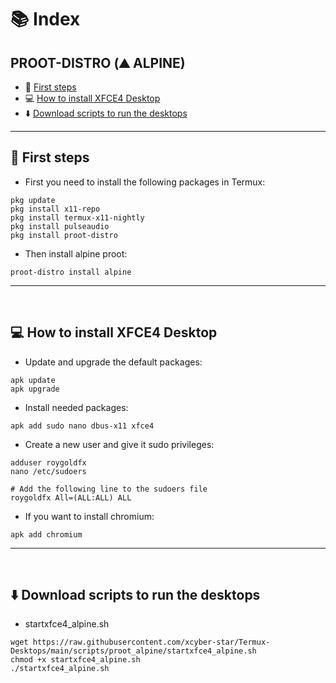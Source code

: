 # 📚 Index



## PROOT-DISTRO (⛰️ ALPINE)
* 🏁 [First steps](#first-steps-alpine-proot)
* 💻 [How to install XFCE4 Desktop](#xfce-alpine)
* ⬇️ [Download scripts to run the desktops](#easy-download-alpine-proot)

---

## 🏁 First steps <a name=first-steps-alpine-proot></a>

* First you need to install the following packages in Termux: 
```
pkg update
pkg install x11-repo
pkg install termux-x11-nightly
pkg install pulseaudio
pkg install proot-distro
```
* Then install alpine proot: 
```
proot-distro install alpine
```

---  
<br>

## 💻 How to install XFCE4 Desktop <a name=xfce-alpine></a>

* Update and upgrade the default packages: 
```
apk update
apk upgrade
```

* Install needed packages: 
```
apk add sudo nano dbus-x11 xfce4
```

* Create a new user and give it sudo privileges: 
```
adduser roygoldfx
nano /etc/sudoers

# Add the following line to the sudoers file
roygoldfx All=(ALL:ALL) ALL
```

* If you want to install chromium: 
```
apk add chromium
```


---  
<br>

## ⬇️ Download scripts to run the desktops <a name=easy-download-alpine-proot></a>

* startxfce4_alpine.sh
```
wget https://raw.githubusercontent.com/xcyber-star/Termux-Desktops/main/scripts/proot_alpine/startxfce4_alpine.sh
chmod +x startxfce4_alpine.sh
./startxfce4_alpine.sh
```
